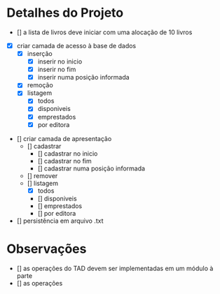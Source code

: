# Detalhes do Projeto

- [] a lista de livros deve iniciar com uma alocação de 10 livros
- [x] criar camada de acesso à base de dados
  - [x] inserção
    - [x] inserir no inicio
    - [x] inserir no fim
    - [x] inserir numa posição informada
  - [x] remoção
  - [x] listagem
    - [x] todos 
    - [x] disponiveis
    - [x] emprestados
    - [x] por editora
- [] criar camada de apresentação
  - [] cadastrar
    - [] cadastrar no inicio
    - [] cadastrar no fim
    - [] cadastrar numa posição informada
  - [] remover
  - [] listagem
    - [x] todos 
    - [] disponiveis
    - [] emprestados
    - [] por editora
- [] persistência em arquivo .txt

# Observações

- [] as operações do TAD devem ser implementadas em um módulo à parte
- [] as operações 